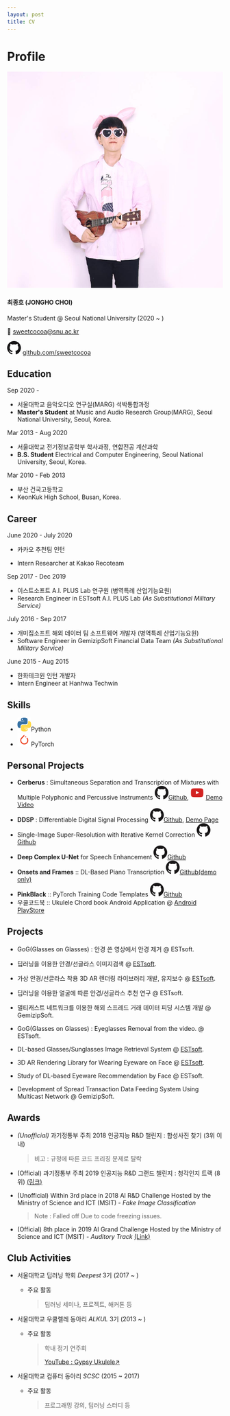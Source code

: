 ```yaml
---
layout: post
title: CV
---
```


# Profile #

![profile_image](cv.assets/profile_image.jpg) 

#### 최종호 (JONGHO CHOI)

Master's Student @ Seoul National University (2020 ~ )

:email: sweetcocoa@snu.ac.kr

![GitHub-Mark-32px](cv.assets/GitHub-Mark-32px.png) [github.com/sweetcocoa](https://github.com/sweetcocoa)



## Education ##

 Sep 2020 - 

- 서울대학교 음악오디오 연구실(MARG) 석박통합과정
- **Master's Student** at Music and Audio Research Group(MARG), Seoul National University, Seoul, Korea.

 Mar 2013 - Aug 2020

- 서울대학교 전기정보공학부 학사과정, 연합전공 계산과학
- **B.S. Student** Electrical and Computer Engineering, Seoul National University, Seoul, Korea.

Mar 2010 - Feb 2013

- 부산 건국고등학교
- KeonKuk High School, Busan, Korea.



## Career ## 

June 2020 - July 2020

- 카카오 추천팀 인턴

- Intern Researcher at Kakao Recoteam

Sep 2017 - Dec 2019

- 이스트소프트 A.I. PLUS Lab 연구원 (병역특례 산업기능요원)
- Research Engineer in ESTsoft A.I. PLUS Lab *(As Substitutional Military Service)* 


July 2016 - Sep 2017

- 개미집소프트 해외 데이터 팀 소프트웨어 개발자 (병역특례 산업기능요원)
- Software Engineer in GemizipSoft Financial Data Team *(As Substitutional Military Service)*


June 2015 - Aug 2015

- 한화테크윈 인턴 개발자
- Intern Engineer at Hanhwa Techwin



## Skills

-  ![image-20200410144028799](cv.assets/image-20200410144028799.png)Python
-  ![image-20200410144240480](cv.assets/image-20200410144240480.png)PyTorch



## Personal Projects ##

- **Cerberus** : Simultaneous Separation and Transcription of Mixtures with Multiple Polyphonic and Percussive Instruments ![GitHub-Mark-32px](cv.assets/GitHub-Mark-32px.png)[Github](https://github.com/sweetcocoa/cerberus-pytorch), ![youtube](./cv.assets/youtube.png) [Demo Video](https://youtu.be/59uTEk0ZamE) 
- **DDSP** : Differentiable Digital Signal Processing ![GitHub-Mark-32px](cv.assets/GitHub-Mark-32px.png)[Github](https://github.com/sweetcocoa/ddsp-pytorch), [Demo Page](http://sweetcocoa.github.io/ddsp-pytorch-samples) 
- Single-Image Super-Resolution with Iterative Kernel Correction ![GitHub-Mark-32px](cv.assets/GitHub-Mark-32px.png)[Github](https://github.com/sweetcocoa/IKC )
- **Deep Complex U-Net** for Speech Enhancement  ![GitHub-Mark-32px](cv.assets/GitHub-Mark-32px.png)[Github](https://github.com/sweetcocoa/DeepComplexUNetPyTorch )
- **Onsets and Frames** :: DL-Based Piano Transcription ![GitHub-Mark-32px](cv.assets/GitHub-Mark-32px.png)[Github(demo only)]( https://sweetcocoa.github.io/wav2midi_demo/ )
- **PinkBlack** :: PyTorch Training Code Templates ![GitHub-Mark-32px](cv.assets/GitHub-Mark-32px.png)[Github](https://github.com/sweetcocoa/PinkBlack)
- 우쿨코드북 :: Ukulele Chord book Android Application @ [Android PlayStore](https://play.google.com/store/apps/details?id=com.ukulchordbook.ukulchordbook_10)



## Projects ##

- GoG(Glasses on Glasses) : 안경 쓴 영상에서 안경 제거 @ ESTsoft.
- 딥러닝을 이용한 안경/선글라스 이미지검색 @ [ESTsoft](https://www.estsoft.co.kr/product/retrieval).
- 가상 안경/선글라스 착용 3D AR 렌더링 라이브러리 개발, 유지보수 @ [ESTsoft](https://www.estsoft.co.kr/product/vf).
- 딥러닝을 이용한 얼굴에 따른 안경/선글라스 추천 연구 @ ESTsoft.
- 멀티캐스트 네트워크를 이용한 해외 스프레드 거래 데이터 피딩 시스템 개발 @ GemizipSoft.



- GoG(Glasses on Glasses) : Eyeglasses Removal from the video. @ ESTsoft.
- DL-based Glasses/Sunglasses Image Retrieval System @ [ESTsoft](https://www.estsoft.co.kr/product/retrieval).
- 3D AR Rendering Library for Wearing Eyeware on Face @ [ESTsoft](https://www.estsoft.co.kr/product/vf).
- Study of DL-based Eyeware Recommendation by Face @ ESTsoft.
- Development of Spread Transaction Data Feeding System Using Multicast Network @ GemizipSoft. 



## Awards ##

- *(Unofficial)* 과기정통부 주최 2018 인공지능 R&D 챌린지 : 합성사진 찾기 (3위 이내)

  > 비고 : 규정에 따른 코드 프리징 문제로 탈락

- (Official) 과기정통부 주최 2019 인공지능 R&D 그랜드 챌린지 : 청각인지 트랙 (8위) [(링크)](https://www.ai-challenge.kr/sub03/view/id/26)



- (Unofficial) Within 3rd place in 2018 AI R&D Challenge Hosted by the Ministry of Science and ICT (MSIT) - *Fake Image Classification*

  >  Note : Falled off Due to code freezing issues.
  
- (Official) 8th place in 2019 AI Grand Challenge Hosted by the Ministry of Science and ICT (MSIT) - *Auditory Track* [(Link)](https://www.ai-challenge.kr/sub03/view/id/26)

  

## Club Activities ##

- 서울대학교 딥러닝 학회 *Deepest* 3기 (2017 ~ )

  - 주요 활동

    > 딥러닝 세미나, 프로젝트, 해커톤 등

- 서울대학교 우쿨렐레 동아리 *ALKUL* 3기 (2013 ~ )

  - 주요 활동

    > 학내 정기 연주회
    >
    > [YouTube : Gypsy Ukulele↗](https://youtu.be/pCTypTc1XHQ)

- 서울대학교 컴퓨터 동아리 *SCSC* (2015 ~ 2017)

  - 주요 활동

    > 프로그래밍 강의, 딥러닝 스터디 등